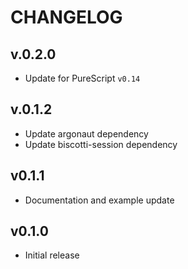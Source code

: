 # CHANGELOG

## v.0.2.0

* Update for PureScript `v0.14`

## v.0.1.2

* Update argonaut dependency
* Update biscotti-session dependency

## v0.1.1

* Documentation and example update

## v0.1.0

* Initial release

